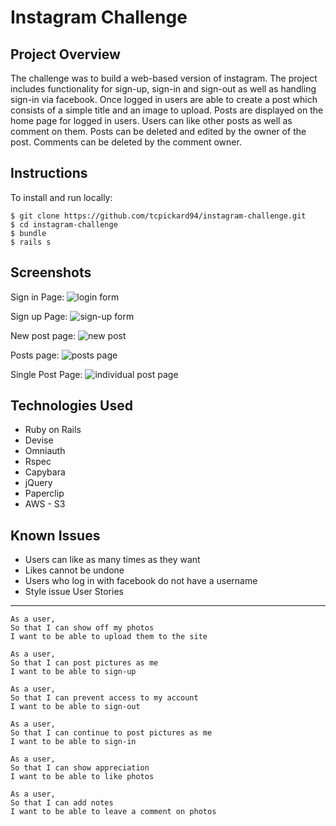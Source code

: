 Instagram Challenge
===================

Project Overview
----------------
The challenge was to build a web-based version of instagram. The project includes functionality for sign-up, sign-in and sign-out as well as handling sign-in via facebook. Once logged in users are able to create a post which consists of a simple title and an image to upload. Posts are displayed on the home page for logged in users. Users can like other posts as well as comment on them. Posts can be deleted and edited by the owner of the post. Comments can be deleted by the comment owner.  

Instructions
-------
To install and run locally: 
```
$ git clone https://github.com/tcpickard94/instagram-challenge.git
$ cd instagram-challenge
$ bundle
$ rails s
```
Screenshots
-----------
Sign in Page:
![login form](https://www.dropbox.com/s/bwo5oc51420zqg5/Screenshot%202016-03-06%2020.05.18.png?)

Sign up Page:
![sign-up form](https://www.dropbox.com/s/jfj88opcnf4xp4c/Screenshot%202016-03-06%2020.05.36.png?)

New post page:
![new post](https://www.dropbox.com/s/5pkkbq2bby4k2fj/Screenshot%202016-03-06%2020.07.15.png?)

Posts page:
![posts page](https://www.dropbox.com/s/ygg4i94lpkpvth9/Screenshot%202016-03-06%2020.11.45.png?)

Single Post Page:
![individual post page](https://www.dropbox.com/s/b5ccocgi4luprd6/Screenshot%202016-03-06%2020.16.32.png?)

Technologies Used
-----------------
- Ruby on Rails
- Devise
- Omniauth
- Rspec
- Capybara
- jQuery 
- Paperclip
- AWS - S3

Known Issues
------------
- Users can like as many times as they want
- Likes cannot be undone
- Users who log in with facebook do not have a username  
- Style issue
User Stories
------------
```
As a user,
So that I can show off my photos
I want to be able to upload them to the site
```

```
As a user,
So that I can post pictures as me
I want to be able to sign-up
```

```
As a user,
So that I can prevent access to my account
I want to be able to sign-out
```

```
As a user,
So that I can continue to post pictures as me
I want to be able to sign-in
```

```
As a user,
So that I can show appreciation
I want to be able to like photos
``` 

```
As a user,
So that I can add notes
I want to be able to leave a comment on photos
```
